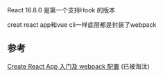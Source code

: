 React 16.8.0 是第一个支持Hook 的版本



creat react app和vue cli一样底层都是封装了webpack  





## 参考

[Create React App 入门及 webpack 配置](https://segmentfault.com/a/1190000039850941) (已被淘汰)